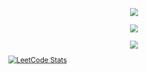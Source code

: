<div>
    <div align="center">
        <img src="https://skillicons.dev/icons?i=python,django,js,html,bash,css,bootstrap,tailwind" />
    </div>
    <br>
    <div align="center">
        <img src="https://skillicons.dev/icons?i=git,linux,postgres,docker,redis,rabbitmq,celery" />
    </div>
    <br>  
    <div align="center">
        <img src="https://skillicons.dev/icons?i=neovim,vscode,pycharm" />
    </div>
</div>

[![LeetCode Stats](https://leetcard.jacoblin.cool/volodiq?theme=dark&font=Ubuntu%20Condensed)](https://leetcode.com/Volodiq/)

